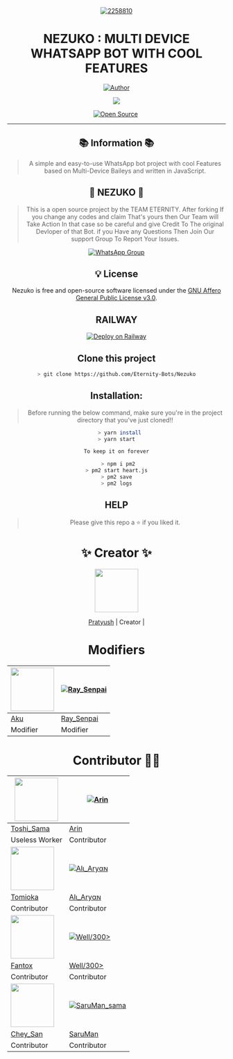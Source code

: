 
<div align="center">
<a href="https://ibb.co/SKXCZHR"><img src="https://images6.alphacoders.com/102/1024472.png" alt="2258810" border="0" /></a>

# **NEZUKO : MULTI DEVICE WHATSAPP BOT WITH COOL FEATURES**

</p>
<p align="center">
<a href="https://github.com/pratyush4932"><img title="Author" src="https://img.shields.io/badge/Author-Pratyush-red.svg?style=for-the-badge&logo=github"></a>
</p>
 <a href="https://github.com/EternityBots/Nezuko/blob/main/LICENSE">
  
<img src='https://img.shields.io/github/license/EternityBots/Nezuko?color=%231e81b0&style=for-the-badge'>
  

<p align="center">
<a href="https://github.com/pratyush4932"><img title="Open Source" src="https://img.shields.io/badge/Open%20Source-%E2%99%A5%EF%B8%8F-blue.svg?style=for-the-badge"></a>
<a href="https://github.com/is7s7whs"><img title="" src="https://img.shields.io/badge/Maintained-YES-green.svg?style=for-the-badge"></a>
</p>

---

## 📚 Information 📚
> A simple and easy-to-use WhatsApp bot project with cool Features based on Multi-Device Baileys and written in JavaScript.

## 💖 NEZUKO 💖
> This is a open source project by the TEAM ETERNITY. After forking If you change any codes and claim That's yours then Our Team will Take Action In that case so be careful and give Credit To The original Devloper of that Bot. if you Have any Questions Then Join Our support Group To Report Your Issues.

[![WhatsApp Group](https://img.shields.io/badge/WhatsApp-25D366?style=for-the-badge&logo=whatsapp&logoColor=white)](https://chat.whatsapp.com/JCCZPbPUbM1536n62zSFZi)

## 💡 License

 Nezuko is free and open-source software licensed under the [GNU Affero General Public License v3.0](https://github.com/EternityBots/Nezuko/blob/main/LICENSE).



## RAILWAY 

[![Deploy on Railway](https://railway.app/button.svg)](https://railway.app/new/template/CMEF82?referralCode=QaaU0X)


## Clone this project
```bash
> git clone https://github.com/Eternity-Bots/Nezuko
```

## Installation:

> Before running the below command, make sure you're in the project directory that
you've just cloned!!
```bash
  > yarn install
> yarn start

To keep it on forever

 > npm i pm2
> pm2 start heart.js
 > pm2 save 
> pm2 logs
```
## HELP
> Please give this repo a ⭐ if you liked it.

# ✨ Creator ✨

<a href="https://github.com/pratyush4932"><img src="https://github.com/pratyush4932.png?size=100" width="100" height="100"></a>

[Pratyush](https://github.com/pratyush4932)
| Creator |

# Modifiers 

<a href="https://github.com/Eximinati"><img src="https://github.com/Eximinati.png?size=100" width="100" height="100"></a> | [![Ray_Senpai](https://github.com/RaySenpai69.png?size=100)](https://github.com/RaySenpai69) 
---|---
[Aku](https://github.com/Eximinati)  | [Ray_Senpai](https://github.com/RaySenpai69)
Modifier | Modifier |

# Contributor 🤝🏻
<a href="https://github.com/Toshi-san001"><img src="https://github.com/Toshi-san001.png?size=100" width="100" height="100"></a> | [![Arin](https://github.com/Arin1601.png?size=100)](https://github.com/Arin1601) 
---|---
[Toshi_Sama](https://github.com/Toshi-san001)  | [Arin](https://github.com/Arin1601)
Useless Worker | Contributor |
<a href="https://github.com/iamherok"><img src="https://github.com/iamherok.png?size=100" width="100" height="100"></a> | [![Alι_Aryαɴ](https://github.com/AliAryanTech.png?size=100)](https://github.com/AliAryanTech) 
[Tomioka](https://github.com/iamherok)  | [Alι_Aryαɴ](https://github.com/AliAryanTech)
Contributor | Contributor |
<a href="https://github.com/FantoX001"><img src="https://github.com/FantoX001.png?size=100" width="100" height="100"></a> | [![Well/300>](https://github.com/well300.png?size=100)](https://github.com/well300)
[Fantox](https://github.com/FanotX001)   | [Well/300>](https://github.com/well300)
Contributor | Contributor |
<a href="https://github.com/Chey-san"><img src="https://github.com/Chey-san.png?size=100" width="100" height="100"></a> | [![SaruMan_sama](https://github.com/SarumanSama.png?size=100)](https://github.com/SarumanSama)
[Chey_San](https://github.com/Chey-san)   | [SaruMan](https://github.com/SarumanSama)
Contributor | Contributor |
